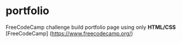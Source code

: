 # portfolio

FreeCodeCamp challenge build portfolio page using only **HTML/CSS**
[FreeCodeCamp] (https://www.freecodecamp.org/)
